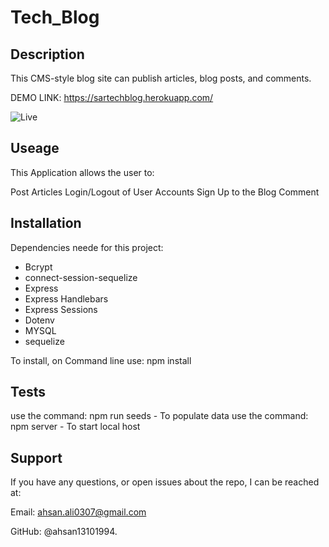 # Tech_Blog

## Description

This CMS-style blog site can publish articles, blog posts, and comments.

DEMO LINK: https://sartechblog.herokuapp.com/

![Live](.\images\dashboard.PNG)


## Useage

This Application allows the user to:

Post Articles
Login/Logout of User Accounts
Sign Up to the Blog
Comment

## Installation

Dependencies neede for this project:

- Bcrypt
- connect-session-sequelize
- Express
- Express Handlebars
- Express Sessions
- Dotenv
- MYSQL
- sequelize

To install, on Command line use: npm install

## Tests

use the command: npm run seeds - To populate data
use the command: npm server - To start local host 

## Support

If you have any questions, or open issues about the repo, I can be reached at: 

Email: ahsan.ali0307@gmail.com 

GitHub: @ahsan13101994.



